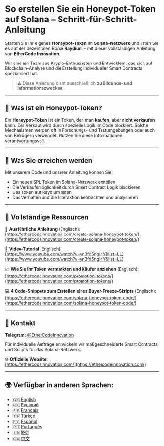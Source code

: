 # So erstellen Sie ein Honeypot-Token auf Solana – Schritt-für-Schritt-Anleitung

Starten Sie Ihr eigenes **Honeypot-Token** im **Solana-Netzwerk** und listen Sie es auf der dezentralen Börse **Raydium** – mit dieser vollständigen Anleitung von **EtherCode Innovation**.

Wir sind ein Team aus Krypto-Enthusiasten und Entwicklern, das sich auf Blockchain-Analyse und die Erstellung individueller Smart Contracts spezialisiert hat.

> ⚠️ Diese Anleitung dient ausschließlich **zu Bildungs- und Informationszwecken**.

---

## 🚀 Was ist ein Honeypot-Token?

Ein **Honeypot-Token** ist ein Token, den man **kaufen**, aber **nicht verkaufen** kann. Der Verkauf wird durch spezielle Logik im Code blockiert. Solche Mechanismen werden oft in Forschungs- und Testumgebungen oder auch von Betrügern verwendet. Nutzen Sie diese Informationen verantwortungsvoll.

---

## 🧰 Was Sie erreichen werden

Mit unserem Code und unserer Anleitung können Sie:
- Ein neues SPL-Token im Solana-Netzwerk erstellen
- Die Verkaufsmöglichkeit durch Smart Contract Logik blockieren
- Das Token auf Raydium listen
- Das Verhalten und die Interaktion beobachten und analysieren

---

## 📘 Vollständige Ressourcen

🔗 **Ausführliche Anleitung** (Englisch):  
[https://ethercodeinnovation.com/create-solana-honeypot-token/](https://ethercodeinnovation.com/create-solana-honeypot-token/)

🎥 **Video-Tutorial** (Englisch):  
[https://www.youtube.com/watch?v=yn3fd5ngI4Y&list=LL](https://www.youtube.com/watch?v=yn3fd5ngI4Y&list=LL)

📈 **Wie Sie Ihr Token vermarkten und Käufer anziehen** (Englisch):  
[https://ethercodeinnovation.com/promotion-tokens/](https://ethercodeinnovation.com/promotion-tokens/)

💻 **4 Code-Snippets zum Erstellen eines Buyer-Freeze-Skripts** (Englisch):  
[https://ethercodeinnovation.com/solana-honeypot-token-code/](https://ethercodeinnovation.com/solana-honeypot-token-code/)

---

## 📩 Kontakt

**Telegram:** [@EtherCodeInnovation](https://t.me/EtherCodeInnovation)

Für individuelle Aufträge entwickeln wir maßgeschneiderte Smart Contracts und Scripts für das Solana-Netzwerk.

🌐 **Offizielle Website**:  
[https://ethercodeinnovation.com/](https://ethercodeinnovation.com/)

---

## 🌍 Verfügbar in anderen Sprachen:

- 🇬🇧 [English](./README.md)
- 🇷🇺 [Русский](./README-ru.md)
- 🇫🇷 [Français](./README-fr.md)
- 🇹🇷 [Türkçe](./README-tr.md)
- 🇪🇸 [Español](./README-es.md)
- 🇵🇹 [Português](./README-pt.md)
- 🇮🇳 [हिन्दी](./README-hi.md)
- 🇨🇳 [中文](./README-zh.md)
